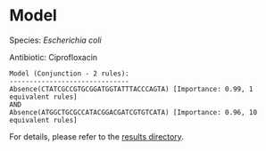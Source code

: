 
# Model

Species: *Escherichia coli*

Antibiotic: Ciprofloxacin

```
Model (Conjunction - 2 rules):
------------------------------
Absence(CTATCGCCGTGCGGATGGTATTTACCCAGTA) [Importance: 0.99, 1 equivalent rules]
AND
Absence(ATGGCTGCGCCATACGGACGATCGTGTCATA) [Importance: 0.96, 10 equivalent rules]

```

For details, please refer to the [results directory](../../../../../results/scm_b/escherichia%20coli/ciprofloxacin/repeat_9/).

